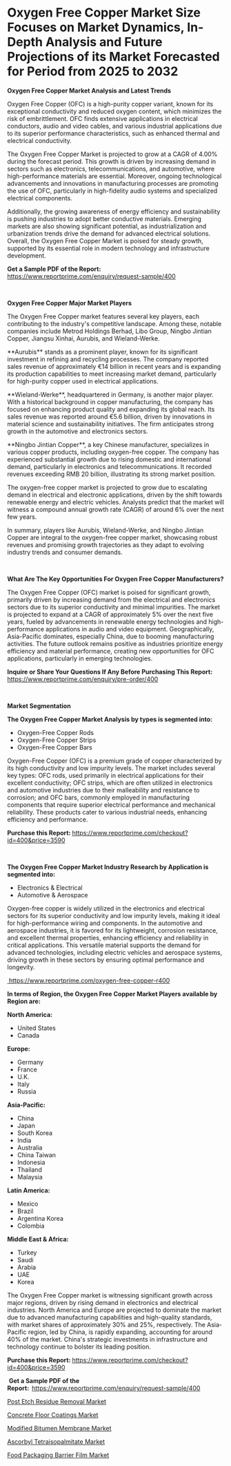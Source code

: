 <p><h1>Oxygen Free Copper Market Size Focuses on Market Dynamics, In-Depth Analysis and Future Projections of its Market Forecasted for Period from 2025 to 2032</h1></p><p><strong>Oxygen Free Copper Market Analysis and Latest Trends</strong></p>
<p><p>Oxygen Free Copper (OFC) is a high-purity copper variant, known for its exceptional conductivity and reduced oxygen content, which minimizes the risk of embrittlement. OFC finds extensive applications in electrical conductors, audio and video cables, and various industrial applications due to its superior performance characteristics, such as enhanced thermal and electrical conductivity. </p><p>The Oxygen Free Copper Market is projected to grow at a CAGR of 4.00% during the forecast period. This growth is driven by increasing demand in sectors such as electronics, telecommunications, and automotive, where high-performance materials are essential. Moreover, ongoing technological advancements and innovations in manufacturing processes are promoting the use of OFC, particularly in high-fidelity audio systems and specialized electrical components. </p><p>Additionally, the growing awareness of energy efficiency and sustainability is pushing industries to adopt better conductive materials. Emerging markets are also showing significant potential, as industrialization and urbanization trends drive the demand for advanced electrical solutions. Overall, the Oxygen Free Copper Market is poised for steady growth, supported by its essential role in modern technology and infrastructure development.</p></p>
<p><strong>Get a Sample PDF of the Report:&nbsp;</strong> <a href="https://www.reportprime.com/enquiry/request-sample/400?utm_campaign=1129&utm_medium=2&utm_source=Github&utm_content=ia&utm_term=18032025&utm_id=oxygen-free-copper">https://www.reportprime.com/enquiry/request-sample/400</a></p>
<p>&nbsp;</p>
<p><strong>Oxygen Free Copper Major Market Players</strong></p>
<p><p>The Oxygen Free Copper market features several key players, each contributing to the industry's competitive landscape. Among these, notable companies include Metrod Holdings Berhad, Libo Group, Ningbo Jintian Copper, Jiangsu Xinhai, Aurubis, and Wieland-Werke.</p><p>**Aurubis** stands as a prominent player, known for its significant investment in refining and recycling processes. The company reported sales revenue of approximately €14 billion in recent years and is expanding its production capabilities to meet increasing market demand, particularly for high-purity copper used in electrical applications.</p><p>**Wieland-Werke**, headquartered in Germany, is another major player. With a historical background in copper manufacturing, the company has focused on enhancing product quality and expanding its global reach. Its sales revenue was reported around €5.6 billion, driven by innovations in material science and sustainability initiatives. The firm anticipates strong growth in the automotive and electronics sectors.</p><p>**Ningbo Jintian Copper**, a key Chinese manufacturer, specializes in various copper products, including oxygen-free copper. The company has experienced substantial growth due to rising domestic and international demand, particularly in electronics and telecommunications. It recorded revenues exceeding RMB 20 billion, illustrating its strong market position.</p><p>The oxygen-free copper market is projected to grow due to escalating demand in electrical and electronic applications, driven by the shift towards renewable energy and electric vehicles. Analysts predict that the market will witness a compound annual growth rate (CAGR) of around 6% over the next few years.</p><p>In summary, players like Aurubis, Wieland-Werke, and Ningbo Jintian Copper are integral to the oxygen-free copper market, showcasing robust revenues and promising growth trajectories as they adapt to evolving industry trends and consumer demands.</p></p>
<p>&nbsp;</p>
<p><strong>What Are The Key Opportunities For Oxygen Free Copper Manufacturers?</strong></p>
<p><p>The Oxygen Free Copper (OFC) market is poised for significant growth, primarily driven by increasing demand from the electrical and electronics sectors due to its superior conductivity and minimal impurities. The market is projected to expand at a CAGR of approximately 5% over the next five years, fueled by advancements in renewable energy technologies and high-performance applications in audio and video equipment. Geographically, Asia-Pacific dominates, especially China, due to booming manufacturing activities. The future outlook remains positive as industries prioritize energy efficiency and material performance, creating new opportunities for OFC applications, particularly in emerging technologies.</p></p>
<p><strong>Inquire or Share Your Questions If Any Before Purchasing This Report:</strong> <a href="https://www.reportprime.com/enquiry/pre-order/400?utm_campaign=1129&utm_medium=2&utm_source=Github&utm_content=ia&utm_term=18032025&utm_id=oxygen-free-copper">https://www.reportprime.com/enquiry/pre-order/400</a></p>
<p>&nbsp;</p>
<p><strong>Market Segmentation</strong></p>
<p><strong>The Oxygen Free Copper Market Analysis by types is segmented into:</strong></p>
<p><ul><li>Oxygen-Free Copper Rods</li><li>Oxygen-Free Copper Strips</li><li>Oxygen-Free Copper Bars</li></ul></p>
<p><p>Oxygen-Free Copper (OFC) is a premium grade of copper characterized by its high conductivity and low impurity levels. The market includes several key types: OFC rods, used primarily in electrical applications for their excellent conductivity; OFC strips, which are often utilized in electronics and automotive industries due to their malleability and resistance to corrosion; and OFC bars, commonly employed in manufacturing components that require superior electrical performance and mechanical reliability. These products cater to various industrial needs, enhancing efficiency and performance.</p></p>
<p><strong>Purchase this Report:&nbsp;</strong><a href="https://www.reportprime.com/checkout?id=400&price=3590&utm_campaign=1129&utm_medium=2&utm_source=Github&utm_content=ia&utm_term=18032025&utm_id=oxygen-free-copper">https://www.reportprime.com/checkout?id=400&price=3590</a></p>
<p>&nbsp;</p>
<p><strong>The Oxygen Free Copper Market Industry Research by Application is segmented into:</strong></p>
<p><ul><li>Electronics & Electrical</li><li>Automotive & Aerospace</li></ul></p>
<p><p>Oxygen-free copper is widely utilized in the electronics and electrical sectors for its superior conductivity and low impurity levels, making it ideal for high-performance wiring and components. In the automotive and aerospace industries, it is favored for its lightweight, corrosion resistance, and excellent thermal properties, enhancing efficiency and reliability in critical applications. This versatile material supports the demand for advanced technologies, including electric vehicles and aerospace systems, driving growth in these sectors by ensuring optimal performance and longevity.</p></p>
<p><a href="https://www.reportprime.com/oxygen-free-copper-r400?utm_campaign=1129&utm_medium=2&utm_source=Github&utm_content=ia&utm_term=18032025&utm_id=oxygen-free-copper">&nbsp;https://www.reportprime.com/oxygen-free-copper-r400</a></p>
<p><strong>In terms of Region, the Oxygen Free Copper Market Players available by Region are:</strong></p>
<p>
    <p> <strong> North America: </strong>
        <ul>
            <li>United States</li>
            <li>Canada</li>
        </ul>
        </p> 
    <p> <strong> Europe: </strong>
        <ul>
            <li>Germany</li>
            <li>France</li>
            <li>U.K.</li>
            <li>Italy</li>
            <li>Russia</li>
        </ul>
        </p> 
    <p> <strong> Asia-Pacific: </strong>
        <ul>
            <li>China</li>
            <li>Japan</li>
            <li>South Korea</li>
            <li>India</li>
            <li>Australia</li>
            <li>China Taiwan</li>
            <li>Indonesia</li>
            <li>Thailand</li>
            <li>Malaysia</li>
        </ul>
        </p> 
    <p> <strong> Latin America: </strong>
        <ul>
            <li>Mexico</li>
            <li>Brazil</li>
            <li>Argentina Korea</li>
            <li>Colombia</li>
        </ul>
        </p> 
    <p> <strong> Middle East & Africa: </strong>
        <ul>
            <li>Turkey</li>
            <li>Saudi</li>
            <li>Arabia</li>
            <li>UAE</li>
            <li>Korea</li>
        </ul>
    </p>
    </p>
<p><p>The Oxygen Free Copper market is witnessing significant growth across major regions, driven by rising demand in electronics and electrical industries. North America and Europe are projected to dominate the market due to advanced manufacturing capabilities and high-quality standards, with market shares of approximately 30% and 25%, respectively. The Asia-Pacific region, led by China, is rapidly expanding, accounting for around 40% of the market. China's strategic investments in infrastructure and technology continue to bolster its leading position.</p></p>
<p><strong>Purchase this Report: </strong><a href="https://www.reportprime.com/checkout?id=400&price=3590&utm_campaign=1129&utm_medium=2&utm_source=Github&utm_content=ia&utm_term=18032025&utm_id=oxygen-free-copper">https://www.reportprime.com/checkout?id=400&price=3590</a></p>
<p>&nbsp;<strong>Get a Sample PDF of the Report:&nbsp;&nbsp;</strong><a href="https://www.reportprime.com/enquiry/request-sample/400?utm_campaign=1129&utm_medium=2&utm_source=Github&utm_content=ia&utm_term=18032025&utm_id=oxygen-free-copper">https://www.reportprime.com/enquiry/request-sample/400</a></p>
<p><strong></strong></p>
<p><p><a href="https://github.com/iwanesucices/Market-Research-Report-List-1/blob/main/post-etch-residue-removal-market.md?utm_campaign=1129&utm_medium=2&utm_source=Github&utm_content=ia&utm_term=18032025&utm_id=oxygen-free-copper">Post Etch Residue Removal Market</a></p><p><a href="https://github.com/snapetylerho/Market-Research-Report-List-1/blob/main/concrete-floor-coatings-market.md?utm_campaign=1129&utm_medium=2&utm_source=Github&utm_content=ia&utm_term=18032025&utm_id=oxygen-free-copper">Concrete Floor Coatings Market</a></p><p><a href="https://github.com/stunzkocotpv/Market-Research-Report-List-1/blob/main/modified-bitumen-membrane-market.md?utm_campaign=1129&utm_medium=2&utm_source=Github&utm_content=ia&utm_term=18032025&utm_id=oxygen-free-copper">Modified Bitumen Membrane Market</a></p><p><a href="https://github.com/sulvantomppa/Market-Research-Report-List-1/blob/main/ascorbyl-tetraisopalmitate-market.md?utm_campaign=1129&utm_medium=2&utm_source=Github&utm_content=ia&utm_term=18032025&utm_id=oxygen-free-copper">Ascorbyl Tetraisopalmitate Market</a></p><p><a href="https://github.com/trenkkwasek84/Market-Research-Report-List-1/blob/main/food-packaging-barrier-film-market.md?utm_campaign=1129&utm_medium=2&utm_source=Github&utm_content=ia&utm_term=18032025&utm_id=oxygen-free-copper">Food Packaging Barrier Film Market</a></p></p>